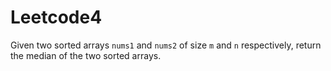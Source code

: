 # Leetcode4
Given two sorted arrays `nums1` and `nums2` of size `m` and `n` respectively, return the median of the two sorted arrays.
